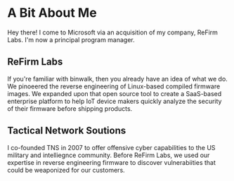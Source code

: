 # A Bit About Me
Hey there! I come to Microsoft via an acquisition of my company, ReFirm Labs. I'm now a principal program manager.

## ReFirm Labs
If you're familiar with binwalk, then you already have an idea of what we do. We pinoeered the reverse engineering of Linux-based compiled firmware images. We expanded upon that open source tool to create a SaaS-based enterprise platform to help IoT device makers quickly analyze the security of their firmware before shipping products.

## Tactical Network Soutions
I co-founded TNS in 2007 to offer offensive cyber capabilities to the US military and intelliegnce community. Before ReFirm Labs, we used our expertise in reverse engineering firmware to discover vulnerabiities that could be weaponized for our customers.
